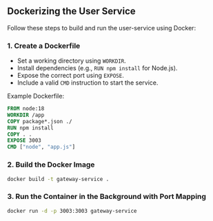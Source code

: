 ## Dockerizing the User Service

Follow these steps to build and run the user-service using Docker:

### 1. Create a Dockerfile

- Set a working directory using `WORKDIR`.
- Install dependencies (e.g., `RUN npm install` for Node.js).
- Expose the correct port using `EXPOSE`.
- Include a valid `CMD` instruction to start the service.

Example Dockerfile:
```dockerfile
FROM node:18
WORKDIR /app
COPY package*.json ./
RUN npm install
COPY . .
EXPOSE 3003
CMD ["node", "app.js"]
```

### 2. Build the Docker Image

```sh
docker build -t gateway-service .
```

### 3. Run the Container in the Background with Port Mapping

```sh
docker run -d -p 3003:3003 gateway-service
```
